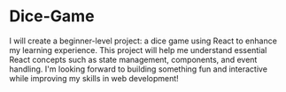 # Dice-Game
I will create a beginner-level project: a dice game using React to enhance my learning experience. This project will help me understand essential React concepts such as state management, components, and event handling. I'm looking forward to building something fun and interactive while improving my skills in web development!
